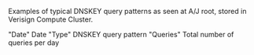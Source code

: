 Examples of typical DNSKEY query patterns as seen at A/J root, stored in Verisign Compute Cluster. 

"Date"		Date
"Type"		DNSKEY query pattern 
"Queries"	Total number of queries per day